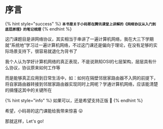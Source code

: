 # 序言

{% hint style="success" %}
**`本书是关于小码哥在腾讯课堂上讲解的《网络协议从入门到底层原理》的笔记梳理`**
{% endhint %}

这门课题目是讲网络协议，其实相当于串讲了一遍计算机网络，我在大三下学期就“系统地”学习过一遍计算机网络，不过这门课还是偏向于理论，在没有足够的实际场景支持下，很容易就退化为背书了

我个人认为学好计算机网络的真正表现，不是说熟知OSI的七层架构，层层具有什么协议，协议原来如何工作等

而是能够真正应用到日常生活中，如：如何在隔壁邻居家路由器不入网的前提下，将自家路由器转接到邻居家路由器实现同时上网呢？学通计算机网络，应该能清楚的搞懂这其中的关键所在 

{% hint style="info" %}
如果可以，还是希望支持正版 🧐 
{% endhint %}

希望，小码哥的这门课能给我带来惊喜 😛

那就这样，Let's go!

